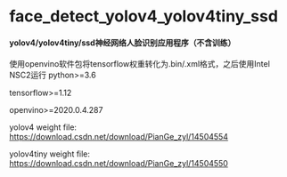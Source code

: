 # face_detect_yolov4_yolov4tiny_ssd

#### yolov4/yolov4tiny/ssd神经网络人脸识别应用程序（不含训练）
使用openvino软件包将tensorflow权重转化为.bin/.xml格式，之后使用Intel NSC2运行
python>=3.6

tensorflow>=1.12

openvino>=2020.0.4.287


yolov4 weight file: https://download.csdn.net/download/PianGe_zyl/14504554

yolov4tiny weight file: https://download.csdn.net/download/PianGe_zyl/14504550
